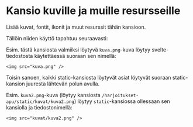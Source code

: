 # Kansio kuville ja muille resursseille

Lisää kuvat, fontit, ikonit ja muut resurssit tähän kansioon.

Tällöin niiden käyttö tapahtuu seuraavasti:

Esim. tästä kansiosta valmiiksi löytyvä `kuva.png`-kuva löytyy svelte-tiedostosta käytettäessä suoraan sen nimellä:

```svelte
<img src="kuva.png" />
```

Toisin sanoen, kaikki static-kansiosta löytyvät asiat löytyvät suoraan static-kansion juuresta lähtevän polun avulla.

Esim. `kuva2.png`-kuva (löytyy kansiosta `/harjoitukset-apu/static/kuvat/kuva2.png`) löytyy `static`-kansiossa ollessaan sen kansiolla ja tiedostonimellä:

```svelte
<img src="kuvat/kuva2.png" />
```

